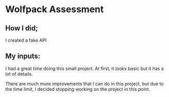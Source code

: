# Wolfpack Assessment



## How I did;

I created a fake API 

## My inputs:

I had a great time doing this small project. At first, it looks basic but it has
a lot of details.

There are much more improvements that I can do in this project, but due to the time
limit, I decided stopping working on the project in this point.
